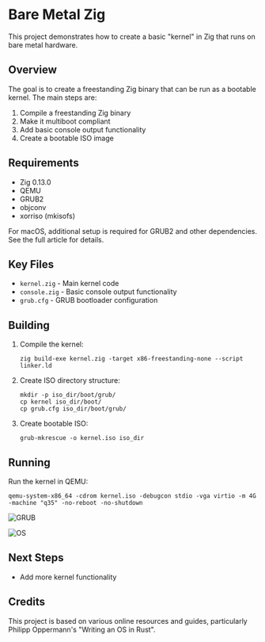 # Bare Metal Zig

This project demonstrates how to create a basic "kernel" in Zig that runs on bare metal hardware.

## Overview

The goal is to create a freestanding Zig binary that can be run as a bootable kernel. The main steps are:

1. Compile a freestanding Zig binary
2. Make it multiboot compliant 
3. Add basic console output functionality
4. Create a bootable ISO image

## Requirements

- Zig 0.13.0
- QEMU
- GRUB2
- objconv
- xorriso (mkisofs)

For macOS, additional setup is required for GRUB2 and other dependencies. See the full article for details.

## Key Files

- `kernel.zig` - Main kernel code
- `console.zig` - Basic console output functionality  
- `grub.cfg` - GRUB bootloader configuration

## Building

1. Compile the kernel:
   ```
   zig build-exe kernel.zig -target x86-freestanding-none --script linker.ld
   ```

2. Create ISO directory structure:
   ```
   mkdir -p iso_dir/boot/grub/
   cp kernel iso_dir/boot/
   cp grub.cfg iso_dir/boot/grub/
   ```

3. Create bootable ISO:
   ```
   grub-mkrescue -o kernel.iso iso_dir
   ```

## Running

Run the kernel in QEMU:

```
qemu-system-x86_64 -cdrom kernel.iso -debugcon stdio -vga virtio -m 4G -machine "q35" -no-reboot -no-shutdown
```

![GRUB](https://github.com/user-attachments/assets/7d7c2199-54fe-431c-8304-98f8fcfbc9a4)

![OS](https://github.com/user-attachments/assets/ccf72ee9-1580-4e51-9e32-28c739bff411)


## Next Steps

- Add more kernel functionality

## Credits

This project is based on various online resources and guides, particularly Philipp Oppermann's "Writing an OS in Rust".
